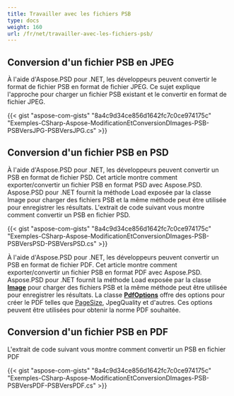 ```yaml
---
title: Travailler avec les fichiers PSB
type: docs
weight: 160
url: /fr/net/travailler-avec-les-fichiers-psb/
---
```


## **Conversion d'un fichier PSB en JPEG**
À l'aide d'Aspose.PSD pour .NET, les développeurs peuvent convertir le format de fichier PSB en format de fichier JPEG. Ce sujet explique l'approche pour charger un fichier PSB existant et le convertir en format de fichier JPEG.


{{< gist "aspose-com-gists" "8a4c9d34ce856d1642fc7c0ce974175c" "Exemples-CSharp-Aspose-ModificationEtConversionDImages-PSB-PSBVersJPG-PSBVersJPG.cs" >}}

## **Conversion d'un fichier PSB en PSD**
À l'aide d'Aspose.PSD pour .NET, les développeurs peuvent convertir un PSB en format de fichier PSD. Cet article montre comment exporter/convertir un fichier PSB en format PSD avec Aspose.PSD. Aspose.PSD pour .NET fournit la méthode Load exposée par la classe Image pour charger des fichiers PSB et la même méthode peut être utilisée pour enregistrer les résultats. L'extrait de code suivant vous montre comment convertir un PSB en fichier PSD.


{{< gist "aspose-com-gists" "8a4c9d34ce856d1642fc7c0ce974175c" "Exemples-CSharp-Aspose-ModificationEtConversionDImages-PSB-PSBVersPSD-PSBVersPSD.cs" >}}

À l'aide d'Aspose.PSD pour .NET, les développeurs peuvent convertir un PSB en format de fichier PDF. Cet article montre comment exporter/convertir un fichier PSB en format PDF avec Aspose.PSD. Aspose.PSD pour .NET fournit la méthode Load exposée par la classe [**Image**](https://reference.aspose.com/psd/net/aspose.psd/image) pour charger des fichiers PSB et la même méthode peut être utilisée pour enregistrer les résultats. La classe [**PdfOptions**](https://reference.aspose.com/psd/net/aspose.psd.imageoptions/pdfoptions) offre des options pour créer le PDF telles que [PageSize](https://reference.aspose.com/psd/net/aspose.psd.imageoptions/pdfoptions/properties/pagesize), JpegQuality et d'autres. Ces options peuvent être utilisées pour obtenir la norme PDF souhaitée.
## **Conversion d'un fichier PSB en PDF**

L'extrait de code suivant vous montre comment convertir un PSB en fichier PDF

{{< gist "aspose-com-gists" "8a4c9d34ce856d1642fc7c0ce974175c" "Exemples-CSharp-Aspose-ModificationEtConversionDImages-PSB-PSBVersPDF-PSBVersPDF.cs" >}}

